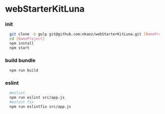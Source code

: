 # webStarterKitLuna


### init
```sh
  git clone -b gulp git@github.com:nkaoz/webStarterKitLuna.git [NameProject]
  cd [NameProject] 
  npm install
  npm start
```
### build bundle
```sh
  npm run build
```
### eslint
```sh
  #eslint
  npm run eslint src/app.js
  #eslint fix
  npm run eslintfix src/app.js
```

